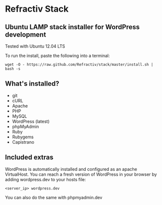 # Refractiv Stack

## Ubuntu LAMP stack installer for WordPress development

Tested with Ubuntu 12.04 LTS

To run the install, paste the following into a terminal:

    wget -O - https://raw.github.com/Refractiv/stack/master/install.sh | bash -s

## What's installed?

+ git
+ cURL
+ Apache
+ PHP
+ MySQL
+ WordPress (latest)
+ phpMyAdmin
+ Ruby
+ Rubygems
+ Capistrano

## Included extras

WordPress is automatically installed and configured as an apache VirtualHost. You can reach a fresh version of WordPress in your browser by adding wordpress.dev to your hosts file:

    <server_ip> wordpress.dev

You can also do the same with phpmyadmin.dev